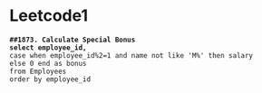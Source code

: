 # Leetcode1

<pre class="language-sql"><code class="lang-sql"><strong>##1873. Calculate Special Bonus
</strong><strong>select employee_id,
</strong>case when employee_id%2=1 and name not like 'M%' then salary
else 0 end as bonus
from Employees
order by employee_id
</code></pre>
